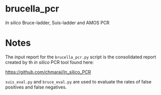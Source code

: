 # brucella_pcr
*In silico* Bruce-ladder, Suis-ladder and AMOS PCR

# Notes
The input report for the `brucella_pcr.py` script is the consolidated report created by th *in silico* PCR tool found here:

https://github.com/chmaraj/In_silico_PCR

`suis_eval.py` and `bruce_eval.py` are used to evaluate the rates of false positives and false negatives.
